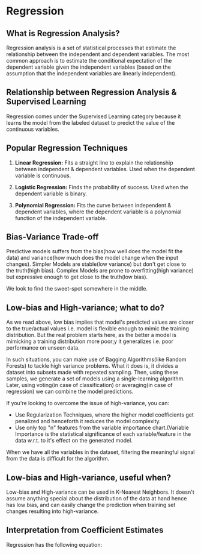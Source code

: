 # Regression

## What is Regression Analysis?
Regression analysis is a set of statistical processes that estimate the relationship between the independent and dependent variables. The most common approach is
to estimate the conditional expectation of the dependent variable given the independent variables (based on the assumption that the independent variables are
linearly independent).

## Relationship between Regression Analysis & Supervised Learning
Regression comes under the Supervised Learning category because it learns the model from the labeled dataset to predict the value of the continuous variables.

## Popular Regression Techniques
1. **Linear Regression:** Fits a straight line to explain the relationship between independent & dependent variables. Used when the dependent variable is continuous.

2. **Logistic Regression:** Finds the probability of success. Used when the dependent variable is binary.

3. **Polynomial Regression:** Fits the curve between independent & dependent variables, where the dependent variable is a polynomial function of the independent variable.

## Bias-Variance Trade-off
Predictive models suffers from the bias(how well does the model fit the data) and variance(how much does the model change when the input changes).
Simpler Models are stable(low variance) but don't get close to the truth(high bias).
Complex Models are prone to overfitting(high variance) but expressive enough to get close to the truth(low bias).

We look to find the sweet-spot somewhere in the middle.

## Low-bias and High-variance; what to do?
As we read above, low bias implies that model's predicted values are closer to the true/actual values i.e. model is flexible enough to mimic the training distribution. But the real problem starts here, as the better a model is mimicking a training distribution more poor;y it generalizes i.e. poor performance on unseen data.

In such situations, you can make use of Bagging Algorithms(like Random Forests) to tackle high variance problems. What it does is, it divides a dataset into subsets made with repeated sampling. Then, using these samples, we generate a set of models using a single-learning algorithm. Later, using voting(in case of classification) or averaging(in case of regression) we can combine the model predictions.

If you're looking to overcome the issue of high-variance, you can:
  - Use Regularization Techniques, where the higher model coefficients get penalized and henceforth it reduces the model complexity.
  - Use only top "n" features from the variable importance chart.(Variable Importance is the statistical significance of each variable/feature in the data w.r.t. to it's effect on the generated model.
  
 When we have all the variables in the dataset, filtering the meaningful signal from the data is difficult for the algorithm.
 
 ## Low-bias and High-variance, useful when?
 Low-bias and High-variance can be used in K-Nearest Neighbors. It doesn't assume anything special about the distribution of the data at hand hence has low bias, and can easily change the prediction when training set changes resulting into high-variance.
 
 ## Interpretation from Coefficient Estimates
 Regression has the following equation:

